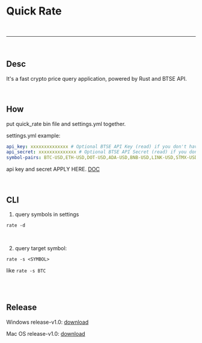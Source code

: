 # Quick Rate

<br>

---


<br>

## Desc

It's a fast crypto price query application, powered by Rust and BTSE API.


<br>

## How 

put quick_rate bin file and settings.yml together.

settings.yml example:

```yml
api_key: xxxxxxxxxxxxxx # Optional BTSE API Key (read) if you don't have, it doesn't matter.
api_secret: xxxxxxxxxxxxxx # Optional BTSE API Secret (read) if you don't have, it doesn't matter.
symbol-pairs: BTC-USD,ETH-USD,DOT-USD,ADA-USD,BNB-USD,LINK-USD,STMX-USD # Mandatory
```

api key and secret APPLY HERE. [DOC](https://btsecom.github.io/docs/spot/en/#generating-api-key)

<br>

## CLI

1. query symbols in settings

```
rate -d
```

<br>

2. query target symbol:

```
rate -s <SYMBOL>
```

like `rate -s BTC`

<br>
<br>

## Release

Windows release-v1.0: [download](https://drive.google.com/file/d/16a72vWqbMfCsEa0OzmFxH70GhJKgrJ1H/view?usp=drive_link)

Mac OS release-v1.0: [download]()

